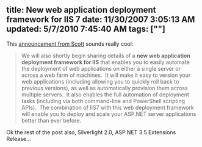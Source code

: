 title: New web application deployment framework for IIS 7
date: 11/30/2007 3:05:13 AM
updated: 5/7/2010 7:45:40 AM
tags: [""]
---
This [announcement from Scott](http://weblogs.asp.net/scottgu/archive/2007/11/29/net-web-product-roadmap-asp-net-silverlight-iis7.aspx) sounds really cool:

> We will also shortly begin sharing details of a **new web application deployment framework for IIS** that enables you to easily automate the deployment of web applications on either a single server or across a web farm of machines.  It will make it easy to version your web applications (including allowing you to quickly roll back to previous versions), as well as automatically provision them across multiple servers.  It also enables the full automation of deployment tasks (including via both command-line and PowerShell scripting APIs).  The combination of IIS7 with this web deployment framework will enable you to deploy and scale your ASP.NET server applications better than ever before.

Ok the rest of the post also, Silverlight 2.0, ASP.NET 3.5 Extensions Release...  
